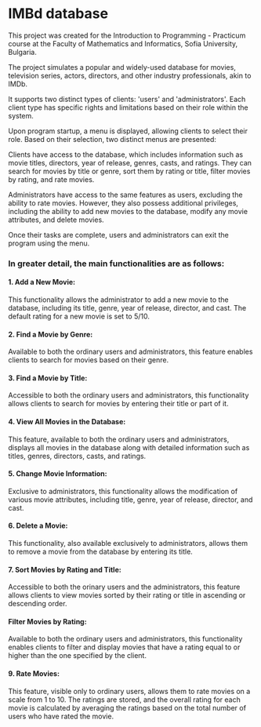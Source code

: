 <h1> IMBd database </h1>
<p>This project was created for the Introduction to Programming - Practicum course at the Faculty of Mathematics and Informatics, Sofia University, Bulgaria. </p>

<p>The project simulates a popular and widely-used database for movies, television series, actors, directors, and other industry professionals, akin to IMDb.</p>

<p>It supports two distinct types of clients: 'users' and 'administrators'. Each client type has specific rights and limitations based on their role within the system.</p>

<p>Upon program startup, a menu is displayed, allowing clients to select their role. Based on their selection, two distinct menus are presented:</p>

<p>Clients have access to the database, which includes information such as movie titles, directors, year of release, genres, casts, and ratings. They can search for movies by title or genre, sort them by rating or title, filter movies by rating, and rate movies.</p>

<p>Administrators have access to the same features as users, excluding the ability to rate movies. However, they also possess additional privileges, including the ability to add new movies to the database, modify any movie attributes, and delete movies.</p>

<p>Once their tasks are complete, users and administrators can exit the program using the menu.</p>

<h3><p>In greater detail, the main functionalities are as follows:</p></h3>
<p><h4>1. Add a New Movie:</h4> This functionality allows the administrator to add a new movie to the database, including its title, genre, year of release, director, and cast. The default rating for a new movie is set to 5/10.</p>

<p><h4>2. Find a Movie by Genre:</h4> Available to both the ordinary users and administrators, this feature enables clients to search for movies based on their genre.</p>

<p><h4>3. Find a Movie by Title:</h4> Accessible to both the ordinary users and administrators, this functionality allows clients to search for movies by entering their title or part of it.</p>

<p><h4>4. View All Movies in the Database:</h4> This feature, available to both the ordinary users and administrators, displays all movies in the database along with detailed information such as titles, genres, directors, casts, and ratings.</p>

<p><h4>5. Change Movie Information:</h4> Exclusive to administrators, this functionality allows the modification of various movie attributes, including title, genre, year of release, director, and cast.</p>

<p><h4>6. Delete a Movie:</h4> This functionality, also available exclusively to administrators, allows them to remove a movie from the database by entering its title.</p>

<p><h4>7. Sort Movies by Rating and Title:</h4> Accessible to both the orinary users and the administrators, this feature allows clients to view movies sorted by their rating or title in ascending or descending order.</p>

<p><h4>Filter Movies by Rating:</h4> Available to both the ordinary users and administrators, this functionality enables clients to filter and display movies that have a rating equal to or higher than the one specified by the client.</p>

<p><h4>9. Rate Movies:</h4> This feature, visible only to ordinary users, allows them to rate movies on a scale from 1 to 10. The ratings are stored, and the overall rating for each movie is calculated by averaging the ratings based on the total number of users who have rated the movie.</p>
